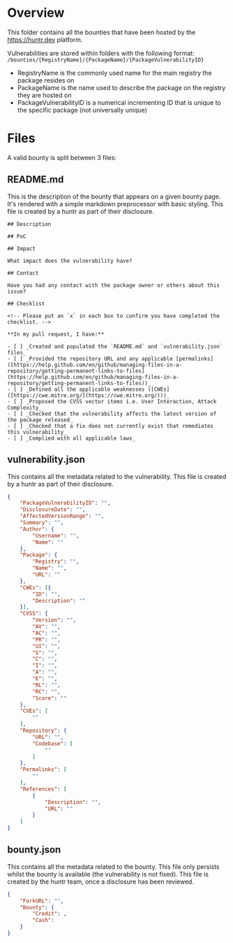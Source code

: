 # Overview
This folder contains all the bounties that have been hosted by the https://huntr.dev platform.

Vulnerabilities are stored within folders with the following format:
`/bounties/{RegistryName}/{PackageName}/{PackageVulnerabilityID}`
- RegistryName is the commonly used name for the main registry the package resides on
- PackageName is the name used to describe the package on the registry they are hosted on
- PackageVulnerabilityID is a numerical incrementing ID that is unique to the specific package (not universally unique)

# Files
A valid bounty is split between 3 files:

## README.md
This is the description of the bounty that appears on a given bounty page. It's rendered with a simple markdown preprocessor with basic styling. This file is created by a huntr as part of their disclosure.

```README
## Description

## PoC

## Impact

What impact does the vulnerability have?

## Contact

Have you had any contact with the package owner or others about this issue?

## Checklist

<!-- Please put an `x` in each box to confirm you have completed the checklist. -->

**In my pull request, I have:**

- [ ] _Created and populated the `README.md` and `vulnerability.json` files_
- [ ] _Provided the repository URL and any applicable [permalinks]([https://help.github.com/en/github/managing-files-in-a-repository/getting-permanent-links-to-files](https://help.github.com/en/github/managing-files-in-a-repository/getting-permanent-links-to-files))_
- [ ] _Defined all the applicable weaknesses ([CWEs]([https://cwe.mitre.org/](https://cwe.mitre.org/)))_
- [ ] _Proposed the CVSS vector items i.e. User Interaction, Attack Complexity_
- [ ] _Checked that the vulnerability affects the latest version of the package released_
- [ ] _Checked that a fix does not currently exist that remediates this vulnerability_
- [ ] _Complied with all applicable laws_
```


## vulnerability.json
This contains all the metadata related to the vulnerability. This file is created by a huntr as part of their disclosure.

```json
{
    "PackageVulnerabilityID": "",
    "DisclosureDate": "",
    "AffectedVersionRange": "",
    "Summary": "",
    "Author": {
        "Username": "",
        "Name": ""
    },
    "Package": {
        "Registry": "",
        "Name": "",
        "URL": ""
    },
    "CWEs": [{
        "ID": "",
        "Description": ""
    }],
    "CVSS": {
        "Version": "",
        "AV": "",
        "AC": "",
        "PR": "",
        "UI": "",
        "S": "",
        "C": "",
        "I": "",
        "A": "",
        "E": "",
        "RL": "",
        "RC": "",
        "Score": ""
    },
    "CVEs": [
        ""
    ],
    "Repository": {
        "URL": "",
        "Codebase": [
            ""
        ]
    },
    "Permalinks": [
        ""
    ],
    "References": [
        {
            "Description": "",
            "URL": ""
        }
    ]
}
```

## bounty.json
This contains all the metadata related to the bounty. This file only persists whilst the bounty is available (the vulnerability is not fixed). This file is created by the huntr team, once a disclosure has been reviewed.

```json
{
    "ForkURL": "",
    "Bounty": {
        "Credit": ,
        "Cash": 
    }
}
```
